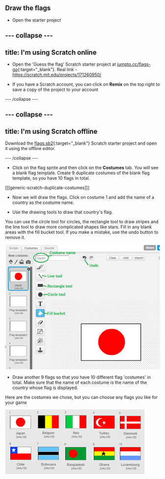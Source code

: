 ## Draw the flags

+ Open the starter project

--- collapse ---
---
title: I'm using Scratch online
---

+ Open the 'Guess the flag' Scratch starter project at [jumpto.cc/flags-go](http://jumpto.cc/flags-go){:target="_blank"}.
Real link - https://scratch.mit.edu/projects/171260950/

+ If you have a Scratch account, you can click on **Remix** on the top right to save a copy of the project to your account


--- /collapse ---

--- collapse ---
---
title: I'm using Scratch offline
---

Download the [flags.sb2](resources/flags.sb2){:target="_blank"} Scratch starter project and open it using the offline editor.

--- /collapse ---

+ Click on the flag sprite and then click on the **Costumes** tab. You will see a blank flag template. Create 9 duplicate costumes of the blank flag template, so you have 10 flags in total.

[[[generic-scratch-duplicate-costumes]]]

+ Now we will draw the flags. Click on costume 1 and add the name of a country as the costume name.

+ Use the drawing tools to draw that country's flag.

You can use the circle tool for circles, the rectangle tool to draw stripes and the line tool to draw more complicated shapes like stars. Fill in any blank areas with the fill bucket tool. If you make a mistake, use the undo button to remove it.

![Vector drawing tools](images/vector-drawing.png)

+ Draw another 9 flags so that you have 10 different flag 'costumes' in total. Make sure that the name of each costume is the name of the country whose flag is displayed.

Here are the costumes we chose, but you can choose any flags you like for your game

![All flag costumes](images/all-costumes.png)
